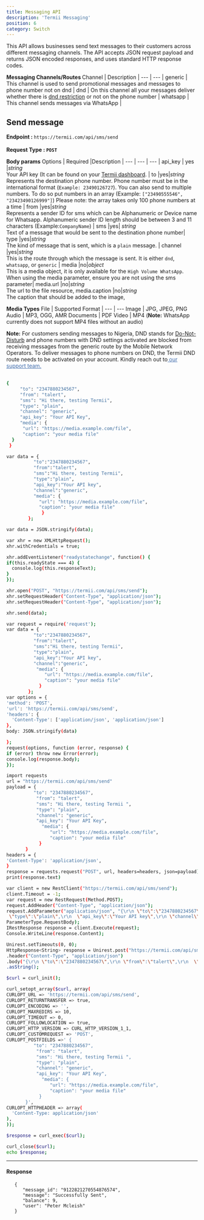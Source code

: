 ```yaml
---
title: Messaging API
description: 'Termii Messaging'
position: 6
category: Switch
---
```


This API allows businesses send text messages to their customers across different messaging channels.
The API accepts JSON request payload and returns JSON encoded responses, and uses standard HTTP response codes.

<b> Messaging Channels/Routes </b>
Channel | Description |
--- | --- |
generic | This channel is used to send promotional messages and messages to phone number not on dnd | 
dnd | On this channel all your messages  deliver whether there is <a href="https://termii.medium.com/the-dnd-service-in-nigeria-everything-you-need-to-know-72b7247e3968" target="_blank" style="text-decoration:underline">dnd restriction</a> or not on the phone number | 
whatsapp | This channel sends messages via WhatsApp | 


## Send message
<b>Endpoint : </b> `https://termii.com/api/sms/send`
<br><br> <b>Request Type : </b>**`POST`**


<b>Body params</b>
Options | Required |Description |
--- | --- | --- |
api_key | yes |*string*<br> Your API key (It can be found on your <a href="https://accounts.termii.com/#/" target="_blank" style="text-decoration:underline; cursor:pointer">Termii dashboard</a>. |
to |yes|*string*<br> Represents the destination phone number. Phone number must be in the international format (`Example: 23490126727`). You can also send to multiple numbers. To do so put numbers in an array (Example: `["23490555546", "23423490126999"]`) Please note: the array takes only 100 phone numbers at a time |
from |yes|*string*<br>Represents a sender ID for sms which can be Alphanumeric or Device name for Whatsapp. Alphanumeric sender ID length should be between 3 and 11 characters (Example:`CompanyName`)  |
sms |yes| *string*<br> Text of a message that would be sent to the destination phone number|
type |yes|*string*<br>  The kind of message that is sent, which is  a `plain` message.  |
channel |yes|*string*<br> This is the route through which the message is sent. It is either `dnd`, `whatsapp`, or `generic` |
media |no|*object*<br> This is a media object, it is only available for the `High Volume WhatsApp`. When using the media parameter, ensure you are not using the sms parameter|
media.url |no|*string*<br> The url to the file resource,
media.caption |no|*string*<br> The caption that should be added to the image,


<b>Media Types</b>
File | Supported Format |
--- | --- 
Image | JPG, JPEG, PNG
Audio | MP3, OGG, AMR
Documents | PDF
Video | MP4 (<b>Note:</b>  WhatsApp currently does not support MP4 files without an audio)


<alert>
<b>Note:</b> For customers sending messages to Nigeria, DND stands for <a href="https://termii.medium.com/the-dnd-service-in-nigeria-everything-you-need-to-know-72b7247e3968" target="_blank" style="text-decoration:underline">Do-Not-Disturb</a> and phone numbers with DND settings activated are blocked from receiving messages from the generic route by the Mobile Network Operators. 
To deliver messages to phone numbers on DND, the Termii DND route needs to be activated on your account. Kindly reach out to<a id="CHATID"  style="cursor:pointer; color:#406DAD; text-decoration: underline;">  our support team.</a>
</alert>
<br>
<br>
<code-group>
   <code-block label="JSON" active>

  ```bash
  {
       "to": "2347880234567",
       "from": "talert",
       "sms": "Hi there, testing Termii",
       "type": "plain",
       "channel": "generic",
       "api_key": "Your API Key",
       "media": {
        "url": "https://media.example.com/file",
        "caption": "your media file"
    }    
   }
  ```

  </code-block>
  <code-block label="JavaScript">

  ```bash
  var data = {
            "to":"2347880234567",
            "from":"talert",
            "sms":"Hi there, testing Termii",
            "type":"plain",
            "api_key":"Your API key",
            "channel":"generic",
            "media": {
              "url": "https://media.example.com/file",
              "caption": "your media file"
               }       
          };

var data = JSON.stringify(data);

var xhr = new XMLHttpRequest();
xhr.withCredentials = true;

xhr.addEventListener("readystatechange", function() {
  if(this.readyState === 4) {
    console.log(this.responseText);
  }
});

xhr.open("POST", "https://termii.com/api/sms/send");
xhr.setRequestHeader("Content-Type", "application/json");
xhr.setRequestHeader("Content-Type", "application/json");

xhr.send(data);
  ```

  </code-block>
 <code-block label="NodeJs" >

  ```bash
 var request = require('request');
var data = {
            "to":"2347880234567",
            "from":"talert",
            "sms":"Hi there, testing Termii",
            "type":"plain",
            "api_key":"Your API key",
            "channel":"generic",
             "media": {
                "url": "https://media.example.com/file",
                "caption": "your media file"
              }   
          };
var options = {
  'method': 'POST',
  'url': 'https://termii.com/api/sms/send',
  'headers': {
    'Content-Type': ['application/json', 'application/json']
  },
  body: JSON.stringify(data)

};
request(options, function (error, response) { 
  if (error) throw new Error(error);
  console.log(response.body);
});
  ```

  </code-block>
 <code-block label="Python" >

  ```bash
import requests
url = "https://termii.com/api/sms/send"
payload = {
            "to": "2347880234567",
             "from": "talert",
             "sms": "Hi there, testing Termii ",
             "type": "plain",
             "channel": "generic",
             "api_key": "Your API Key",
               "media": {
                  "url": "https://media.example.com/file",
                  "caption": "your media file"
              }   
         }
headers = {
  'Content-Type': 'application/json',
}
response = requests.request("POST", url, headers=headers, json=payload)
print(response.text)

   ```
  </code-block>

<code-block label="C#" >

  ```bash
var client = new RestClient("https://termii.com/api/sms/send");
client.Timeout = -1;
var request = new RestRequest(Method.POST);
request.AddHeader("Content-Type", "application/json");
request.AddParameter("application/json", "{\r\n \"to\":\"2347880234567\",\r\n  \"from\":\"talert\",\r\n  \"sms\":\"Hi there, testing Termii\",\r\n 
   \"type\":\"plain\",\r\n  \"api_key\":\"Your API key\",\r\n \"channel\":\"generic\",\r\n  \"media\": {\r\n \"url\": \"https://media.example.com/file\",\r\n  \"caption\": \"your media file\"\r\n }   \r\n  };", 
 ParameterType.RequestBody);
IRestResponse response = client.Execute(request);
Console.WriteLine(response.Content);


  ```

  </code-block>
<code-block label="Java" >

  ```bash
Unirest.setTimeouts(0, 0);
HttpResponse<String> response = Unirest.post("https://termii.com/api/sms/send")
  .header("Content-Type", "application/json")
  .body("{\r\n \"to\":\"2347880234567\",\r\n \"from\":\"talert\",\r\n  \"sms\":\"Hi there, testing Termii\",\r\n \"type\":\"plain\",\r\n  \"api_key\":\"Your API key\",\r\n  \"channel\":\"generic\",\r\n  \"media\": {\r\n \"url\": \"https://media.example.com/file\",\r\n  \"caption\": \"your media file\"\r\n  } \r\n  };")
  .asString();


  ```
  </code-block>
<code-block label="PHP" >

  ```bash
 $curl = curl_init();

curl_setopt_array($curl, array(
  CURLOPT_URL => 'https://termii.com/api/sms/send',
  CURLOPT_RETURNTRANSFER => true,
  CURLOPT_ENCODING => '',
  CURLOPT_MAXREDIRS => 10,
  CURLOPT_TIMEOUT => 0,
  CURLOPT_FOLLOWLOCATION => true,
  CURLOPT_HTTP_VERSION => CURL_HTTP_VERSION_1_1,
  CURLOPT_CUSTOMREQUEST => 'POST',
  CURLOPT_POSTFIELDS =>' {
            "to": "2347880234567",
             "from": "talert",
             "sms": "Hi there, testing Termii ",
             "type": "plain",
             "channel": "generic",
             "api_key": "Your API Key",
               "media": {
                  "url": "https://media.example.com/file",
                  "caption": "your media file"
              }   
         }',
  CURLOPT_HTTPHEADER => array(
    'Content-Type: application/json'
  ),
));

$response = curl_exec($curl);

curl_close($curl);
echo $response;

  ```
  </code-block>
</code-group>


<hr />

#### Response

````
   {
      "message_id": "9122821270554876574",
      "message": "Successfully Sent",
      "balance": 9,
      "user": "Peter Mcleish"
   }
````
